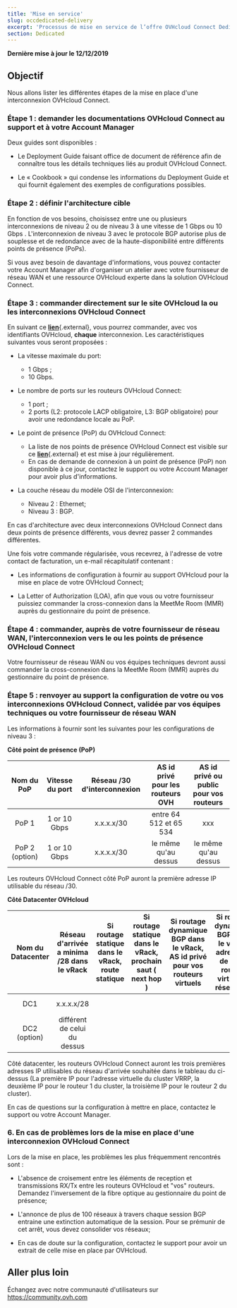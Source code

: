 ```yaml
---
title: 'Mise en service'
slug: occdedicated-delivery
excerpt: 'Processus de mise en service de l’offre OVHcloud Connect Dedicated'
section: Dedicated
---
```


**Dernière mise à jour le 12/12/2019**

## Objectif

Nous allons lister les différentes étapes de la mise en place d'une interconnexion OVHcloud Connect.

### Étape 1 : demander les documentations OVHcloud Connect au support et à votre Account Manager 

Deux guides sont disponibles :

* Le Deployment Guide faisant office de document de référence afin de connaître tous les détails techniques liés au produit OVHcloud Connect.

* Le « Cookbook » qui condense les informations du Deployment Guide et qui fournit également des exemples de configurations possibles.

### Étape 2 : définir l'architecture cible

En fonction de vos besoins, choisissez entre une ou plusieurs interconnexions de niveau 2 ou de niveau 3 à une vitesse de 1 Gbps ou 10 Gbps . L'interconnexion de niveau 3 avec le protocole  BGP autorise plus de souplesse et de redondance avec de la haute-disponibilité entre différents points de présence (PoPs).

Si vous avez besoin de davantage d'informations, vous pouvez contacter votre Account Manager afin d'organiser un atelier avec votre fournisseur de réseau WAN et une ressource OVHcloud experte dans la solution OVHcloud Connect.


### Étape 3 : commander directement sur le site OVHcloud la ou les interconnexions OVHcloud Connect

En suivant ce [**lien**](https://www.ovh.com/fr/solutions/ovhcloud-connect/){.external}, vous pourrez commander, avec vos identifiants OVHcloud, **chaque** interconnexion. Les caractéristiques suivantes vous seront proposées :

* La vitesse maximale du port: 

    - 1 Gbps ;
    - 10 Gbps.


* Le nombre de ports sur les routeurs OVHcloud Connect: 

    - 1 port ; 
    - 2 ports (L2: protocole LACP obligatoire, L3: BGP obligatoire) pour avoir une redondance locale au PoP.


* Le point de présence (PoP) du OVHcloud Connect: 

    - La liste de nos points de présence OVHcloud Connect est visible sur ce [**lien**](https://www.ovh.com/fr/solutions/ovhcloud-connect/){.external} et est mise à jour régulièrement.
    - En cas de demande de connexion à un point de présence (PoP) non disponible à ce jour, contactez le support ou votre Account Manager pour avoir plus d'informations.


* La couche réseau du modèle OSI de l'interconnexion: 

    - Niveau 2 : Ethernet; 
    - Niveau 3 : BGP.

En cas d'architecture avec deux interconnexions OVHcloud Connect dans deux points de présence différents, vous devrez passer 2 commandes différentes.

Une fois votre commande régularisée, vous recevrez, à l'adresse de votre contact de facturation, un e-mail récapitulatif contenant :

* Les informations de configuration à fournir au support OVHcloud pour la mise en place de votre OVHcloud Connect; 

* La Letter of Authorization (LOA), afin que vous ou votre fournisseur puissiez commander la cross-connexion dans la MeetMe Room (MMR) auprès du gestionnaire du point de présence.

### Étape 4 : commander, auprès de votre fournisseur de réseau WAN, l'interconnexion vers le ou les points de présence OVHcloud Connect

Votre fournisseur de réseau WAN ou vos équipes techniques devront aussi commander la cross-connexion dans la MeetMe Room (MMR) auprès du gestionnaire du point de présence.

### Étape 5 : renvoyer au support la configuration de votre ou vos interconnexions OVHcloud Connect, validée par vos équipes techniques ou votre fournisseur de réseau WAN

Les informations à fournir sont les suivantes pour les configurations de niveau 3 :

**Côté point de présence (PoP)**

| Nom du PoP    | Vitesse du port | Réseau /30 d'interconnexion | AS id privé pour les routeurs OVH | AS id privé ou public pour vos routeurs |
|:-------:|:------:|:-----:|:---:|:---:|
| PoP 1   | 1 or 10 Gbps | x.x.x.x/30 | entre 64 512 et 65 534 | xxx |
| PoP 2 (option) |1 or 10 Gbps |x.x.x.x/30 | le même qu'au dessus|  le même qu'au dessus |  

Les routeurs OVHcloud Connect côté PoP auront la première adresse IP utilisable du réseau /30.

**Côté Datacenter OVHcloud**

| Nom du Datacenter | Réseau d'arrivée a minima /28 dans le vRack | Si routage statique dans le vRack, route statique | Si routage statique dans le vRack, prochain saut ( next hop ) | Si routage dynamique BGP dans le vRack, AS id privé pour vos routeurs virtuels | Si routage dynamique BGP dans le vRack, adresse IP de votre routeur virtuel de réseau /28| ID de votre vRack |
|:-------:|:------:|:-----:|:---:|:---:|:---:|:---:|
| DC1 | x.x.x.x/28 |  |  | | |pn-xxx |
| DC2 (option) | différent de celui du dessus |  |  | | | le même qu'au dessus |

Côté datacenter, les routeurs OVHcloud Connect  auront les trois premières adresses IP utilisables du réseau d'arrivée souhaitée dans le tableau du ci-dessus (La première IP pour l'adresse virtuelle du cluster VRRP, la deuxième IP pour le routeur 1 du cluster, la troisième IP pour le routeur 2 du cluster). 


En cas de questions sur la configuration à mettre en place, contactez le support ou votre Account Manager.


### 6. En cas de problèmes lors de la mise en place d'une interconnexion OVHcloud Connect

Lors de la mise en place, les problèmes les plus fréquemment rencontrés sont :

* L'absence de croisement entre les éléments de reception et transmissions RX/Tx entre les routeurs OVHcloud et "vos" routeurs. Demandez l'inversement de la fibre optique au gestionnaire du point de présence;

* L'annonce de plus de 100 réseaux à travers chaque session BGP entraine une extinction automatique de la session. Pour se prémunir de cet arrêt, vous devez consolider vos réseaux;

* En cas de doute sur la configuration, contactez le support pour avoir un extrait de celle mise en place par OVHcloud.

## Aller plus loin

Échangez avec notre communauté d'utilisateurs sur <https://community.ovh.com>
